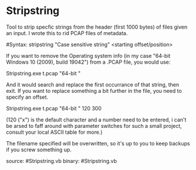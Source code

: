 # Stripstring
Tool to strip specfic strings from the header (first 1000 bytes) of files given an input. I wrote this to rid PCAP files of metadata.

#Syntax: stripstring <filename> "Case sensitive string" <replacement ascii code> <starting offset/position>
  
If you want to remove the Operating system info (in my case "64-bit Windows 10 (2009), build 19042") from a .PCAP file, you would use:

Stripstring.exe t.pcap "64-bit " 

And it would search and replace the first occurrance of that string, then exit. If you want to replace something a bit further in the file, you need to specify an offset.

Stripstring.exe t.pcap "64-bit " 120 300

(120 ("x") is the default character and a number need to be entered, i can't be arsed to faff around with parameter switches for such a small project, consult your local ASCII table for more.)

The filename specified will be overwritten, so it's up to you to keep backups if you screw something up.

source: #Stripstring.vb
binary: #Stripstring.vb
